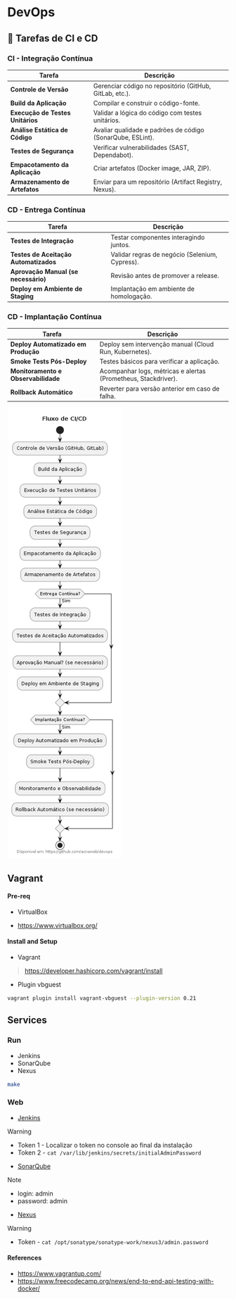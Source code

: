 # DevOps


## 📌 Tarefas de CI e CD

### CI - Integração Contínua

| **Tarefa**                         | **Descrição**                                               |
|-------------------------------------|-------------------------------------------------------------|
| **Controle de Versão**              | Gerenciar código no repositório (GitHub, GitLab, etc.).     |
| **Build da Aplicação**              | Compilar e construir o código-fonte.                       |
| **Execução de Testes Unitários**    | Validar a lógica do código com testes unitários.           |
| **Análise Estática de Código**      | Avaliar qualidade e padrões de código (SonarQube, ESLint). |
| **Testes de Segurança**             | Verificar vulnerabilidades (SAST, Dependabot).             |
| **Empacotamento da Aplicação**      | Criar artefatos (Docker image, JAR, ZIP).                  |
| **Armazenamento de Artefatos**      | Enviar para um repositório (Artifact Registry, Nexus).     |

### CD - Entrega Contínua

| **Tarefa**                          | **Descrição**                                              |
|-------------------------------------|------------------------------------------------------------|
| **Testes de Integração**            | Testar componentes interagindo juntos.                    |
| **Testes de Aceitação Automatizados** | Validar regras de negócio (Selenium, Cypress).           |
| **Aprovação Manual (se necessário)** | Revisão antes de promover a release.                     |
| **Deploy em Ambiente de Staging**   | Implantação em ambiente de homologação.                   |

### CD - Implantação Contínua

| **Tarefa**                          | **Descrição**                                              |
|-------------------------------------|------------------------------------------------------------|
| **Deploy Automatizado em Produção** | Deploy sem intervenção manual (Cloud Run, Kubernetes).    |
| **Smoke Tests Pós-Deploy**          | Testes básicos para verificar a aplicação.                |
| **Monitoramento e Observabilidade** | Acompanhar logs, métricas e alertas (Prometheus, Stackdriver). |
| **Rollback Automático**             | Reverter para versão anterior em caso de falha.           |

![](out/diagrams/tasks-ci-cd/tasks-ci-cd.png)


## Vagrant

#### Pre-req

* VirtualBox

- https://www.virtualbox.org/

#### Install and Setup

* Vagrant

> https://developer.hashicorp.com/vagrant/install

* Plugin vbguest

```sh
vagrant plugin install vagrant-vbguest --plugin-version 0.21
```
## Services

### Run

- Jenkins
- SonarQube
- Nexus

```sh
make 
```

### Web

- [Jenkins](http://localhost:9001/)

> [!WARNING] 
> - Token 1 - Localizar o token no console ao final da instalação
> - Token 2 - `cat /var/lib/jenkins/secrets/initialAdminPassword`

- [SonarQube](http://localhost:9000/)

> [!NOTE] 
> - login: admin
> - password: admin

- [Nexus](http://localhost:9002/)

> [!WARNING] 
> - Token - `cat /opt/sonatype/sonatype-work/nexus3/admin.password `

#### References

- https://www.vagrantup.com/
- https://www.freecodecamp.org/news/end-to-end-api-testing-with-docker/
